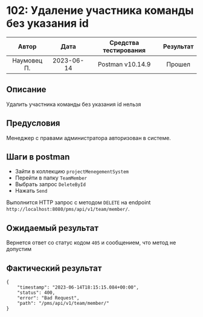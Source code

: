 # 102: Удаление участника команды без указания id

|    Автор    |    Дата    | Средства тестирования | Результат |
|:-----------:|:----------:|:---------------------:|:---------:|
| Наумовец П. | 2023-06-14 |   Postman v10.14.9    |  Прошел   |

## Описание

Удалить участника команды без указания id нельзя

## Предусловия

Менеджер с правами администратора авторизован в системе.

## Шаги в postman

* Зайти в коллекцию `projectMenegementSystem`
* Перейти в папку `TeamMember`
* Выбрать запрос `DeleteById`
* Нажать `Send`

Выполнится HTTP запрос с методом `DELETE` на endpoint `http://localhost:8080/pms/api/v1/team/member/`.

## Ожидаемый результат

Вернется ответ со статус кодом `405` и сообщением, что метод не допустим

## Фактический результат

```
{
    "timestamp": "2023-06-14T18:15:15.084+00:00",
    "status": 400,
    "error": "Bad Request",
    "path": "/pms/api/v1/team/member/"
}
```